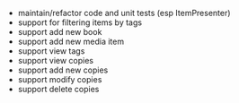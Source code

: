 - maintain/refactor code and unit tests (esp ItemPresenter)
- support for filtering items by tags
- support add new book
- support add new media item
- support view tags
- support view copies
- support add new copies
- support modify copies
- support delete copies 